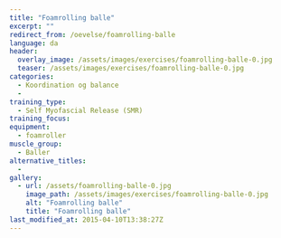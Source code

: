 ```yaml
---
title: "Foamrolling balle"
excerpt: ""
redirect_from: /oevelse/foamrolling-balle
language: da
header:
  overlay_image: /assets/images/exercises/foamrolling-balle-0.jpg
  teaser: /assets/images/exercises/foamrolling-balle-0.jpg
categories:
  - Koordination og balance
  - 
training_type: 
  - Self Myofascial Release (SMR)
training_focus: 
equipment:
  - foamroller
muscle_group:
  - Baller
alternative_titles:
  - 
gallery:
  - url: /assets/foamrolling-balle-0.jpg
    image_path: /assets/images/exercises/foamrolling-balle-0.jpg
    alt: "Foamrolling balle"
    title: "Foamrolling balle"
last_modified_at: 2015-04-10T13:38:27Z
---
```



